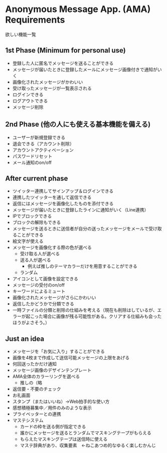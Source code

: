 # Anonymous Message App. (AMA) Requirements

欲しい機能一覧

## 1st Phase (Minimum for personal use)
* 登録した人に匿名でメッセージを送ることができる
* メッセージが届いたときに登録したメールにメッセージ画像付きで通知がいく
* 画像化されたメッセージがかわいい
* 受け取ったメッセージが一覧表示される
* ログインできる
* ログアウトできる
* メッセージ削除

## 2nd Phase (他の人にも使える基本機能を備える)
* ユーザーが新規登録できる
* 退会できる（アカウント削除）
* アカウントアクティベーション
* パスワードリセット
* メール通知のon/off

## After current phase
* ツイッター連携してサインアップ＆ログインできる
* 連携したツイッターを通して返信できる
* 返信にはメッセージを画像化したものを添付できる
* メッセージが届いたときに登録したラインに通知がいく（Line連携）
* IPでブロックできる
* ブロックの解除もできる
* メッセージを送るときに送信者が自分の送ったメッセージをメールで受け取ることができる
* 絵文字が使える
* メッセージを画像化する際の色が選べる
    * 受け取る人が選べる
    * 送る人が選べる
        * 例えば推しのテーマカラーだけを用意することができる
    * ランダム
* アイコンとして画像を設定できる
* メッセージの受付のon/off
* キーワードによるミュート
* 画像化されたメッセージがさらにかわいい
* 返信したかどうかで分類できる
* 一時ファイルの分類と削除の仕組みを考える（現在も削除はしているが、エラーが起こった場合に画像が残る可能性がある。クリアする仕組みも会ったほうがよさそう。）

## Just an idea
* メッセージを「お気に入り」することができる
* 画像を4枚まで作成して送信可能メッセージの上限をあげる
* 何回送ったかだけ通知
* メッセージ画像のデザインテンプレート
* AMA全体のカラーリングを選べる
    * 推しの（略
* 返信要・不要のチェック
* お礼画面
* スタンプ（またはいいね）→Web拍手的な使い方
* 感想積極募集中／用件のみのような表示
* プライベッターとの連携
* マステシステム
  * カードの枠を送る側が指定できる
  * 誰かにメッセージを送るとランダムでマスキングテープがもらえる
  * もらえたマスキングテープは送信時に使える
  * マステ辞典があり、収集要素　←ねこあつめ的なゆるく楽しむかんじ